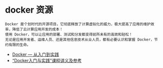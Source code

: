 # docker 资源
    Docker 是个划时代的开源项目，它彻底释放了计算虚拟化的威力，极大提高了应用的维护效率，降低了云计算应用开发的成本！
    使用 Docker，可以让应用的部署、测试和分发都变得前所未有的高效和轻松！
    无论是应用开发者、运维人员、还是其他信息技术从业人员，都有必要认识和掌握 Docker，节约有限的生命。

* [Docker — 从入门到实践](https://github.com/javastar920905/docker_practice)
* [“Docker入门与实践”课程讲义及参考](https://github.com/javastar920905/docker101)

